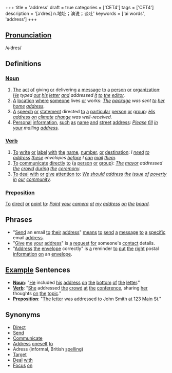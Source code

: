 +++
title = 'address'
draft = true
categories = ['CET4']
tags = ['CET4']
description = '[əˈdres] n.地址；演说；谈吐'
keywords = ['ai words', 'address']
+++

## [Pronunciation](/post/pronunciation/)
/əˈdres/

## Definitions
### [Noun](/post/noun/)
1. [The](/post/the/) [act](/post/act/) [of](/post/of/) giving [or](/post/or/) delivering [a](/post/a/) [message](/post/message/) [to](/post/to/) [a](/post/a/) [person](/post/person/) [or](/post/or/) [organization](/post/organization/): *[He](/post/he/) typed [out](/post/out/) [his](/post/his/) [letter](/post/letter/) [and](/post/and/) addressed [it](/post/it/) [to](/post/to/) [the](/post/the/) [editor](/post/editor/).*
2. [A](/post/a/) [location](/post/location/) [where](/post/where/) [someone](/post/someone/) lives [or](/post/or/) works: *[The](/post/the/) [package](/post/package/) was sent [to](/post/to/) [her](/post/her/) [home](/post/home/) [address](/post/address/).*
3. [A](/post/a/) [speech](/post/speech/) [or](/post/or/) [statement](/post/statement/) directed [to](/post/to/) [a](/post/a/) [particular](/post/particular/) [person](/post/person/) [or](/post/or/) [group](/post/group/): *[His](/post/his/) [address](/post/address/) [on](/post/on/) [climate](/post/climate/) [change](/post/change/) was well-received.*
4. [Personal](/post/personal/) [information](/post/information/), [such](/post/such/) [as](/post/as/) [name](/post/name/) [and](/post/and/) [street](/post/street/) [address](/post/address/): *[Please](/post/please/) [fill](/post/fill/) [in](/post/in/) [your](/post/your/) mailing [address](/post/address/).*

### [Verb](/post/verb/)
1. [To](/post/to/) [write](/post/write/) [or](/post/or/) [label](/post/label/) [with](/post/with/) [the](/post/the/) [name](/post/name/), [number](/post/number/), [or](/post/or/) [destination](/post/destination/): *I [need](/post/need/) [to](/post/to/) [address](/post/address/) [these](/post/these/) envelopes [before](/post/before/) I [can](/post/can/) [mail](/post/mail/) [them](/post/them/).*
2. [To](/post/to/) [communicate](/post/communicate/) [directly](/post/directly/) [to](/post/to/) ([a](/post/a/) [person](/post/person/) [or](/post/or/) [group](/post/group/)): *[The](/post/the/) [mayor](/post/mayor/) addressed [the](/post/the/) [crowd](/post/crowd/) [during](/post/during/) [the](/post/the/) [ceremony](/post/ceremony/).*
3. [To](/post/to/) [deal](/post/deal/) [with](/post/with/) [or](/post/or/) [give](/post/give/) [attention](/post/attention/) [to](/post/to/): *[We](/post/we/) [should](/post/should/) [address](/post/address/) [the](/post/the/) [issue](/post/issue/) [of](/post/of/) [poverty](/post/poverty/) [in](/post/in/) [our](/post/our/) [community](/post/community/).*

### [Preposition](/post/preposition/)
[To](/post/to/) [direct](/post/direct/) [or](/post/or/) [point](/post/point/) [to](/post/to/): *[Point](/post/point/) [your](/post/your/) [camera](/post/camera/) [at](/post/at/) [my](/post/my/) [address](/post/address/) [on](/post/on/) [the](/post/the/) [board](/post/board/).*

## Phrases
- "[Send](/post/send/) an email [to](/post/to/) [their](/post/their/) [address](/post/address/)" [means](/post/means/) [to](/post/to/) [send](/post/send/) [a](/post/a/) [message](/post/message/) [to](/post/to/) [a](/post/a/) [specific](/post/specific/) email [address](/post/address/).
- "[Give](/post/give/) [me](/post/me/) [your](/post/your/) [address](/post/address/)" is [a](/post/a/) [request](/post/request/) [for](/post/for/) someone's [contact](/post/contact/) details.
- "[Address](/post/address/) [the](/post/the/) [envelope](/post/envelope/) correctly" is [a](/post/a/) reminder [to](/post/to/) [put](/post/put/) [the](/post/the/) [right](/post/right/) postal [information](/post/information/) [on](/post/on/) an [envelope](/post/envelope/).

## [Example](/post/example/) Sentences
- **[Noun](/post/noun/)**: "[He](/post/he/) included [his](/post/his/) [address](/post/address/) [on](/post/on/) [the](/post/the/) [bottom](/post/bottom/) [of](/post/of/) [the](/post/the/) [letter](/post/letter/)."
- **[Verb](/post/verb/)**: "[She](/post/she/) addressed [the](/post/the/) [crowd](/post/crowd/) [at](/post/at/) [the](/post/the/) [conference](/post/conference/), sharing [her](/post/her/) thoughts [on](/post/on/) [the](/post/the/) [topic](/post/topic/)."
- **[Preposition](/post/preposition/)**: "[The](/post/the/) [letter](/post/letter/) was addressed [to](/post/to/) John Smith [at](/post/at/) 123 [Main](/post/main/) St."

## Synonyms
- [Direct](/post/direct/)
- [Send](/post/send/)
- [Communicate](/post/communicate/)
- [Address](/post/address/) [oneself](/post/oneself/) [to](/post/to/)
- Adress (informal, British [spelling](/post/spelling/))
- [Target](/post/target/)
- [Deal](/post/deal/) [with](/post/with/)
- [Focus](/post/focus/) [on](/post/on/)
